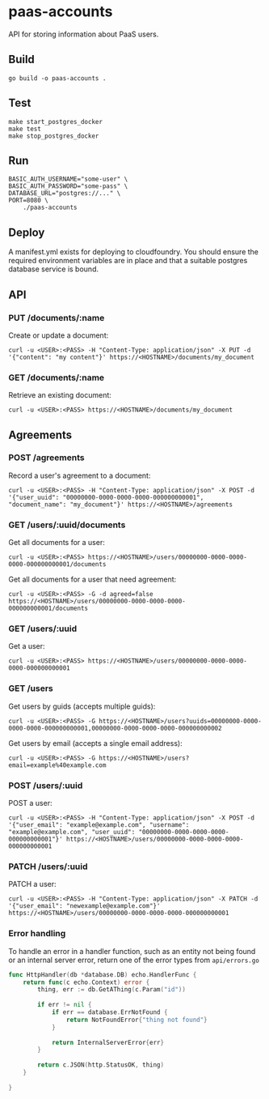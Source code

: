 # paas-accounts

API for storing information about PaaS users.

## Build

```
go build -o paas-accounts .
```

## Test

```
make start_postgres_docker
make test
make stop_postgres_docker
```

## Run

```
BASIC_AUTH_USERNAME="some-user" \
BASIC_AUTH_PASSWORD="some-pass" \
DATABASE_URL="postgres://..." \
PORT=8080 \
	./paas-accounts
```

## Deploy

A manifest.yml exists for deploying to cloudfoundry. You should ensure the required environment variables are in place and that a suitable postgres database service is bound.

## API

### PUT /documents/:name

Create or update a document:

    curl -u <USER>:<PASS> -H "Content-Type: application/json" -X PUT -d '{"content": "my content"}' https://<HOSTNAME>/documents/my_document

### GET /documents/:name

Retrieve an existing document:

    curl -u <USER>:<PASS> https://<HOSTNAME>/documents/my_document

## Agreements

### POST /agreements

Record a user's agreement to a document:

    curl -u <USER>:<PASS> -H "Content-Type: application/json" -X POST -d '{"user_uuid": "00000000-0000-0000-0000-000000000001", "document_name": "my_document"}' https://<HOSTNAME>/agreements

### GET /users/:uuid/documents

Get all documents for a user:

    curl -u <USER>:<PASS> https://<HOSTNAME>/users/00000000-0000-0000-0000-000000000001/documents

Get all documents for a user that need agreement:

    curl -u <USER>:<PASS> -G -d agreed=false https://<HOSTNAME>/users/00000000-0000-0000-0000-000000000001/documents

### GET /users/:uuid

Get a user:

    curl -u <USER>:<PASS> https://<HOSTNAME>/users/00000000-0000-0000-0000-000000000001

### GET /users

Get users by guids (accepts multiple guids):

    curl -u <USER>:<PASS> -G https://<HOSTNAME>/users?uuids=00000000-0000-0000-0000-000000000001,00000000-0000-0000-0000-000000000002

Get users by email (accepts a single email address):

    curl -u <USER>:<PASS> -G https://<HOSTNAME>/users?email=example%40example.com

### POST /users/:uuid

POST a user:

    curl -u <USER>:<PASS> -H "Content-Type: application/json" -X POST -d '{"user_email": "example@example.com", "username": "example@example.com", "user_uuid": "00000000-0000-0000-0000-000000000001"}' https://<HOSTNAME>/users/00000000-0000-0000-0000-000000000001

### PATCH /users/:uuid

PATCH a user:

    curl -u <USER>:<PASS> -H "Content-Type: application/json" -X PATCH -d '{"user_email": "newexample@example.com"}' https://<HOSTNAME>/users/00000000-0000-0000-0000-000000000001

### Error handling
To handle an error in a handler function, such as an entity not being found or an internal server error, return one of the error types from `api/errors.go`

```go
func HttpHandler(db *database.DB) echo.HandlerFunc {
	return func(c echo.Context) error {
		thing, err := db.GetAThing(c.Param("id"))
		
		if err != nil {
			if err == database.ErrNotFound {
				return NotFoundError{"thing not found"}
			}
			
			return InternalServerError{err}
		}
		
		return c.JSON(http.StatusOK, thing)
	}
	
}
```
